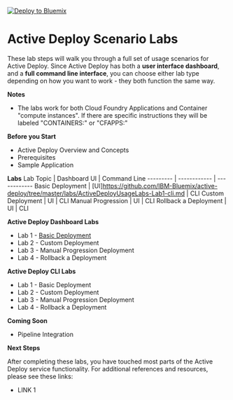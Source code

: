 [![Deploy to Bluemix](https://bluemix.net/deploy/button.png)](https://bluemix.net/deploy?repository=https://github.com/IBM-Bluemix/active-deploy-lab)

# Active Deploy Scenario Labs

These lab steps will walk you through a full set of usage scenarios for Active Deploy. Since Active Deploy has both a **user interface dashboard**, and a **full command line interface**, you can choose either lab type depending on how you want to work - they both function the same way.


**Notes**
* The labs work for both Cloud Foundry Applications and Container "compute instances". If there are specific instructions they will be labeled "CONTAINERS:" or "CFAPPS:"

**Before you Start**
* Active Deploy Overview and Concepts
* Prerequisites
* Sample Application

**Labs**
Lab Topic | Dashboard UI | Command Line
--------- | ------------ | ------------
Basic Deployment | [UI]https://github.com/IBM-Bluemix/active-deploy/tree/master/labs/ActiveDeployUsageLabs-Lab1-cli.md | CLI
Custom Deployment | UI | CLI
Manual Progression | UI | CLI
Rollback a Deployment | UI | CLI

**Active Deploy Dashboard Labs**
* Lab 1 - [Basic Deployment](https://github.com/IBM-Bluemix/active-deploy/tree/master/labs/ActiveDeployUsageLabs-Lab1-cli.md)
* Lab 2 - Custom Deployment
* Lab 3 - Manual Progression Deployment
* Lab 4 - Rollback a Deployment

**Active Deploy CLI Labs**
* Lab 1 - Basic Deployment
* Lab 2 - Custom Deployment
* Lab 3 - Manual Progression Deployment
* Lab 4 - Rollback a Deployment

**Coming Soon**
* Pipeline Integration

**Next Steps**

After completing these labs, you have touched most parts of the Active Deploy service functionality. For additional references and resources, please see these links:

* LINK 1
